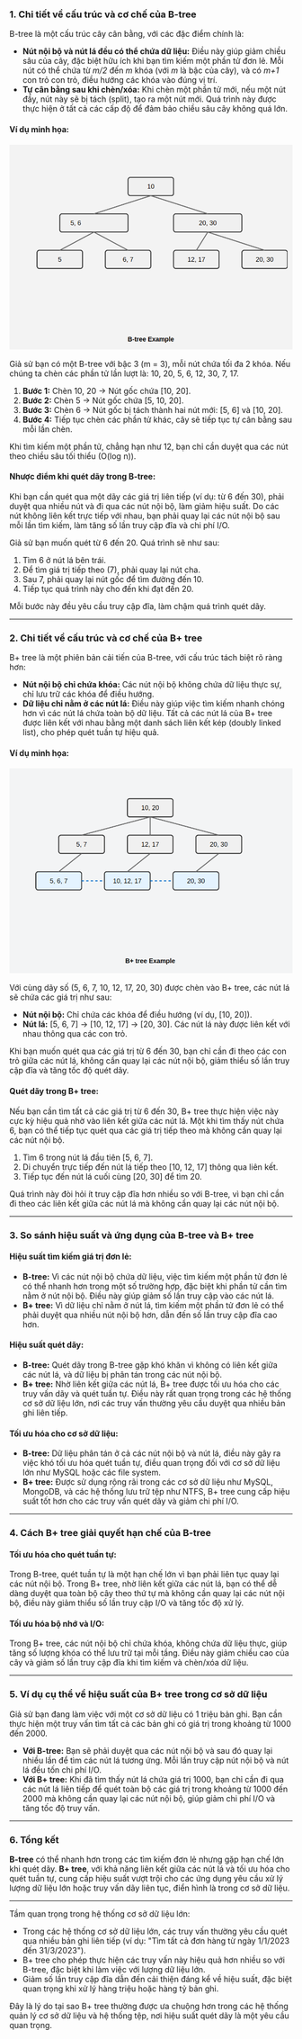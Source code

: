### 1. Chi tiết về cấu trúc và cơ chế của B-tree
B-tree là một cấu trúc cây cân bằng, với các đặc điểm chính là:
- **Nút nội bộ và nút lá đều có thể chứa dữ liệu:** Điều này giúp giảm chiều sâu của cây, đặc biệt hữu ích khi bạn tìm kiếm một phần tử đơn lẻ. Mỗi nút có thể chứa từ *m/2* đến *m* khóa (với *m* là bậc của cây), và có *m+1* con trỏ con trỏ, điều hướng các khóa vào đúng vị trí.
- **Tự cân bằng sau khi chèn/xóa:** Khi chèn một phần tử mới, nếu một nút đầy, nút này sẽ bị tách (split), tạo ra một nút mới. Quá trình này được thực hiện ở tất cả các cấp độ để đảm bảo chiều sâu cây không quá lớn.

#### Ví dụ minh họa:

![](images/B-tree-example.png)

Giả sử bạn có một B-tree với bậc 3 (m = 3), mỗi nút chứa tối đa 2 khóa. Nếu chúng ta chèn các phần tử lần lượt là: 10, 20, 5, 6, 12, 30, 7, 17.

1. **Bước 1:** Chèn 10, 20 → Nút gốc chứa [10, 20].
2. **Bước 2:** Chèn 5 → Nút gốc chứa [5, 10, 20].
3. **Bước 3:** Chèn 6 → Nút gốc bị tách thành hai nút mới: [5, 6] và [10, 20].
4. **Bước 4:** Tiếp tục chèn các phần tử khác, cây sẽ tiếp tục tự cân bằng sau mỗi lần chèn.

Khi tìm kiếm một phần tử, chẳng hạn như 12, bạn chỉ cần duyệt qua các nút theo chiều sâu tối thiểu (O(log n)).

#### **Nhược điểm khi quét dãy trong B-tree:**
Khi bạn cần quét qua một dãy các giá trị liên tiếp (ví dụ: từ 6 đến 30), phải duyệt qua nhiều nút và đi qua các nút nội bộ, làm giảm hiệu suất. Do các nút không liên kết trực tiếp với nhau, bạn phải quay lại các nút nội bộ sau mỗi lần tìm kiếm, làm tăng số lần truy cập đĩa và chi phí I/O.

Giả sử bạn muốn quét từ 6 đến 20. Quá trình sẽ như sau:
1. Tìm 6 ở nút lá bên trái.
2. Để tìm giá trị tiếp theo (7), phải quay lại nút cha.
3. Sau 7, phải quay lại nút gốc để tìm đường đến 10.
4. Tiếp tục quá trình này cho đến khi đạt đến 20.

Mỗi bước này đều yêu cầu truy cập đĩa, làm chậm quá trình quét dãy.

---

### 2. Chi tiết về cấu trúc và cơ chế của B+ tree
B+ tree là một phiên bản cải tiến của B-tree, với cấu trúc tách biệt rõ ràng hơn:
- **Nút nội bộ chỉ chứa khóa:** Các nút nội bộ không chứa dữ liệu thực sự, chỉ lưu trữ các khóa để điều hướng.
- **Dữ liệu chỉ nằm ở các nút lá:** Điều này giúp việc tìm kiếm nhanh chóng hơn vì các nút lá chứa toàn bộ dữ liệu. Tất cả các nút lá của B+ tree được liên kết với nhau bằng một danh sách liên kết kép (doubly linked list), cho phép quét tuần tự hiệu quả.

#### Ví dụ minh họa:

![](images/B-plus-tree-example.png)

Với cùng dãy số (5, 6, 7, 10, 12, 17, 20, 30) được chèn vào B+ tree, các nút lá sẽ chứa các giá trị như sau:

- **Nút nội bộ:** Chỉ chứa các khóa để điều hướng (ví dụ, [10, 20]).
- **Nút lá:** [5, 6, 7] → [10, 12, 17] → [20, 30]. Các nút lá này được liên kết với nhau thông qua các con trỏ.

Khi bạn muốn quét qua các giá trị từ 6 đến 30, bạn chỉ cần đi theo các con trỏ giữa các nút lá, không cần quay lại các nút nội bộ, giảm thiểu số lần truy cập đĩa và tăng tốc độ quét dãy.

#### **Quét dãy trong B+ tree:**
Nếu bạn cần tìm tất cả các giá trị từ 6 đến 30, B+ tree thực hiện việc này cực kỳ hiệu quả nhờ vào liên kết giữa các nút lá. Một khi tìm thấy nút chứa 6, bạn có thể tiếp tục quét qua các giá trị tiếp theo mà không cần quay lại các nút nội bộ.

1. Tìm 6 trong nút lá đầu tiên [5, 6, 7].
2. Di chuyển trực tiếp đến nút lá tiếp theo [10, 12, 17] thông qua liên kết.
3. Tiếp tục đến nút lá cuối cùng [20, 30] để tìm 20.

Quá trình này đòi hỏi ít truy cập đĩa hơn nhiều so với B-tree, vì bạn chỉ cần đi theo các liên kết giữa các nút lá mà không cần quay lại các nút nội bộ.

---

### 3. So sánh hiệu suất và ứng dụng của B-tree và B+ tree

#### **Hiệu suất tìm kiếm giá trị đơn lẻ:**
- **B-tree:** Vì các nút nội bộ chứa dữ liệu, việc tìm kiếm một phần tử đơn lẻ có thể nhanh hơn trong một số trường hợp, đặc biệt khi phần tử cần tìm nằm ở nút nội bộ. Điều này giúp giảm số lần truy cập vào các nút lá.
- **B+ tree:** Vì dữ liệu chỉ nằm ở nút lá, tìm kiếm một phần tử đơn lẻ có thể phải duyệt qua nhiều nút nội bộ hơn, dẫn đến số lần truy cập đĩa cao hơn.

#### **Hiệu suất quét dãy:**
- **B-tree:** Quét dãy trong B-tree gặp khó khăn vì không có liên kết giữa các nút lá, và dữ liệu bị phân tán trong các nút nội bộ.
- **B+ tree:** Nhờ liên kết giữa các nút lá, B+ tree được tối ưu hóa cho các truy vấn dãy và quét tuần tự. Điều này rất quan trọng trong các hệ thống cơ sở dữ liệu lớn, nơi các truy vấn thường yêu cầu duyệt qua nhiều bản ghi liên tiếp.

#### **Tối ưu hóa cho cơ sở dữ liệu:**
- **B-tree:** Dữ liệu phân tán ở cả các nút nội bộ và nút lá, điều này gây ra việc khó tối ưu hóa quét tuần tự, điều quan trọng đối với cơ sở dữ liệu lớn như MySQL hoặc các file system.
- **B+ tree:** Được sử dụng rộng rãi trong các cơ sở dữ liệu như MySQL, MongoDB, và các hệ thống lưu trữ tệp như NTFS, B+ tree cung cấp hiệu suất tốt hơn cho các truy vấn quét dãy và giảm chi phí I/O.

---

### 4. Cách B+ tree giải quyết hạn chế của B-tree

#### **Tối ưu hóa cho quét tuần tự:**
Trong B-tree, quét tuần tự là một hạn chế lớn vì bạn phải liên tục quay lại các nút nội bộ. Trong B+ tree, nhờ liên kết giữa các nút lá, bạn có thể dễ dàng duyệt qua toàn bộ cây theo thứ tự mà không cần quay lại các nút nội bộ, điều này giảm thiểu số lần truy cập I/O và tăng tốc độ xử lý.

#### **Tối ưu hóa bộ nhớ và I/O:**
Trong B+ tree, các nút nội bộ chỉ chứa khóa, không chứa dữ liệu thực, giúp tăng số lượng khóa có thể lưu trữ tại mỗi tầng. Điều này giảm chiều cao của cây và giảm số lần truy cập đĩa khi tìm kiếm và chèn/xóa dữ liệu.

---

### 5. Ví dụ cụ thể về hiệu suất của B+ tree trong cơ sở dữ liệu
Giả sử bạn đang làm việc với một cơ sở dữ liệu có 1 triệu bản ghi. Bạn cần thực hiện một truy vấn tìm tất cả các bản ghi có giá trị trong khoảng từ 1000 đến 2000.

- **Với B-tree:** Bạn sẽ phải duyệt qua các nút nội bộ và sau đó quay lại nhiều lần để tìm các nút lá tương ứng. Mỗi lần truy cập nút nội bộ và nút lá đều tốn chi phí I/O.
- **Với B+ tree:** Khi đã tìm thấy nút lá chứa giá trị 1000, bạn chỉ cần đi qua các nút lá liên tiếp để quét toàn bộ các giá trị trong khoảng từ 1000 đến 2000 mà không cần quay lại các nút nội bộ, giúp giảm chi phí I/O và tăng tốc độ truy vấn.

---

### 6. Tổng kết

**B-tree** có thể nhanh hơn trong các tìm kiếm đơn lẻ nhưng gặp hạn chế lớn khi quét dãy. **B+ tree**, với khả năng liên kết giữa các nút lá và tối ưu hóa cho quét tuần tự, cung cấp hiệu suất vượt trội cho các ứng dụng yêu cầu xử lý lượng dữ liệu lớn hoặc truy vấn dãy liên tục, điển hình là trong cơ sở dữ liệu.

----

Tầm quan trọng trong hệ thống cơ sở dữ liệu lớn:
- Trong các hệ thống cơ sở dữ liệu lớn, các truy vấn thường yêu cầu quét qua nhiều bản ghi liên tiếp (ví dụ: "Tìm tất cả đơn hàng từ ngày 1/1/2023 đến 31/3/2023").
- B+ tree cho phép thực hiện các truy vấn này hiệu quả hơn nhiều so với B-tree, đặc biệt khi làm việc với lượng dữ liệu lớn.
- Giảm số lần truy cập đĩa dẫn đến cải thiện đáng kể về hiệu suất, đặc biệt quan trọng khi xử lý hàng triệu hoặc hàng tỷ bản ghi.

Đây là lý do tại sao B+ tree thường được ưa chuộng hơn trong các hệ thống quản lý cơ sở dữ liệu và hệ thống tệp, nơi hiệu suất quét dãy là một yêu cầu quan trọng.

